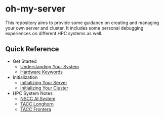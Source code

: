 # oh-my-server

This repository aims to provide some guidance on creating and managing your own server and cluster. It includes some
personal debugging experiences on different HPC systems as well.

## Quick Reference

- Get Started
    - [Understanding Your System](docs/sysinfo.md)
    - [Hardware Keywords](docs/hardware_keywords.md)
- Initialization
    - [Initializing Your Server](docs/vm_software.md)
    - [Initializing Your Cluster](docs/cluster_software.md)
- HPC System Notes
    - [NSCC AI System](docs/nscc.md)
    - [TACC Longhorn](docs/tacc_longhorn.md)
    - [TACC Frontera](docs/tacc_frontera.md)

